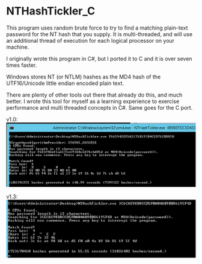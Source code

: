 NTHashTickler_C
===============

This program uses random brute force to try to find a matching plain-text password for the NT hash that you supply. It is multi-threaded, and will use an additional thread of execution for each logical processor on your machine.

I originally wrote this program in C#, but I ported it to C and it is over seven times faster.

Windows stores NT (or NTLM) hashes as the MD4 hash of the UTF16/Unicode little endian encoded plain text.

There are plenty of other tools out there that already do this, and much better. I wrote this tool for myself as a learning
experience to exercise performance and multi threaded concepts in C#. Same goes for the C port.

v1.0:
![Screenshot](./screen1.png)

v1.3:
![Screenshot](./screen2.png)